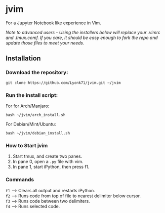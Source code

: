 # jvim
For a Jupyter Notebook like experience in Vim.

*Note to advanced users - Using the installers below will replace your .vimrc and .tmux.comf. If you care, it should be easy enough to fork the repo and update those files to meet your needs.*

## Installation
### Download the repository:

    git clone https://github.com/Lyonk71/jvim.git ~/jvim
    
### Run the install script:

For for Arch/Manjaro:
```
bash ~/jvim/arch_install.sh
```

For Debian/Mint/Ubuntu:
```
bash ~/jvim/debian_install.sh
```

### How to Start jvim
1. Start tmux, and create two panes.
2. In pane 0, open a `.py` file with vim.
3. In pane 1, start iPython, then press f1.

### Commands
`f1` -->  Clears all output and restarts iPython.  
`f2` -->  Runs code from top of file to nearest delimiter below cursor.  
`f3` -->  Runs code between two delimiters.  
`f4` -->  Runs selected code.  
